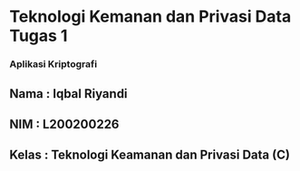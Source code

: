 # Teknologi Kemanan dan Privasi Data Tugas 1

### Aplikasi Kriptografi

## Nama  : Iqbal Riyandi
## NIM   : L200200226
## Kelas : Teknologi Keamanan dan Privasi Data (C)

